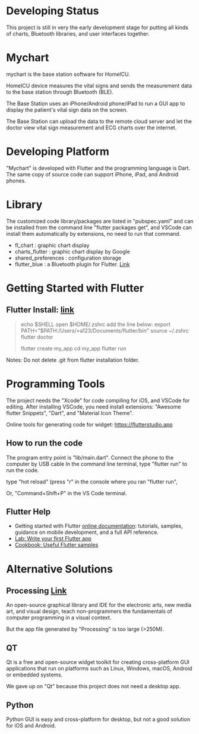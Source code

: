 # Developing Status
This project is still in very the early development stage for putting all kinds of charts, Bluetooth libraries, and user interfaces together. 

# Mychart 
mychart is the base station software for HomeICU.

HomeICU device measures the vital signs and sends the measurement data to the base station through Bluetooth (BLE).

The Base Station uses an iPhone/Android phone/iPad to run a GUI app to display the patient's vital sign data on the screen. 

The Base Station can upload the data to the remote cloud server and let the doctor view vital sign measurement and ECG charts over the internet.

# Developing Platform

"Mychart" is developed with Flutter and the programming language is Dart. The same copy of source code can support iPhone, iPad, and Android phones.

# Library

The customized code library/packages are listed in "pubspec.yaml" and can be installed from the command line "flutter packages get", and VSCode can install them automatically by extensions, no need to run that command.

- fl_chart : graphic chart display
- charts_flutter : graphic chart display by Google
- shared_preferences : configuration storage 
- flutter_blue : a Bluetooth plugin for Flutter. [Link](https://pub.dev/packages/flutter_blue)

# Getting Started with Flutter

## Flutter Install: [link](https://flutter.dev/docs/get-started/install/macos)

> echo $SHELL
> open $HOME/.zshrc
> add the line below:
> export PATH="$PATH:/Users/>a123/Documents/flutter/bin"
> source ~/.zshrc
> flutter doctor
>
> flutter create my_app
> cd my_app 
> flutter run

Notes: Do not delete .git from flutter installation folder.

# Programming Tools
The project needs the "Xcode" for code compiling for iOS, and VSCode for editing. After installing VSCode, you need install extensions: "Awesome flutter Snippets", "Dart", and "Material Icon Theme".

Online tools for generating code for widget:
https://flutterstudio.app

## How to run the code

The program entry point is "lib/main.dart".
Connect the phone to the computer by USB cable
In the command line terminal, type "flutter run" to run the code.

type "hot reload" (press "r" in the console where you ran "flutter run",

Or, "Command+Shift+P" in the VS Code terminal.

## Flutter Help

- Getting started with Flutter
[online documentation](https://flutter.dev/docs): tutorials, samples, guidance on mobile development, and a full API reference.
- [Lab: Write your first Flutter app](https://flutter.dev/docs/get-started/codelab)
- [Cookbook: Useful Flutter samples](https://flutter.dev/docs/cookbook)


# Alternative Solutions

## Processing [Link](https://processing.org) 
An open-source graphical library and IDE for the electronic arts, new media art, and visual design,  teach non-programmers the fundamentals of computer programming in a visual context. 

But the app file generated by "Processing" is too large (>250M).

## QT
Qt is a free and open-source widget toolkit for creating cross-platform GUI applications that run on platforms such as Linux, Windows, macOS, Android or embedded systems.

We gave up on "Qt" because this project does not need a desktop app. 

## Python
Python GUI is easy and cross-platform for desktop, but not a good solution for iOS and Android.